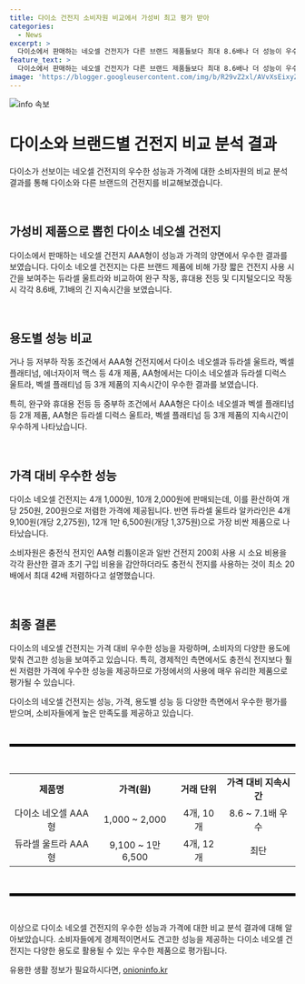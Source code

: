 ```yaml
---
title: 다이소 건전지 소비자원 비교에서 가성비 최고 평가 받아
categories:
  - News
excerpt: >
  다이소에서 판매하는 네오셀 건전지가 다른 브랜드 제품들보다 최대 8.6배나 더 성능이 우수하다는 한국소비자원의 비교 분석 결과가 발표됐습니다. 가격 대비 성능이 가장 뛰어난 제품은 네오셀 건전지 AAA형으로, 완구 작동 시 8.6배, 휴대용 전등과 디지털오디오 작동 시 7.1배의 지속시간을 보였습니다. 이에 소비자원은 사용 용도별로도 AAA형 건전지에서 다이소(네오셀)와 듀라셀(울트라), 벡셀(플래티넘), 에너자이저(맥스) 등 4개 제품의 상대적 우수성을 확인하였으며, AA형에서도 다이소(네오셀)와 듀라셀(디럭스·울트라) 등 3개 제품의 우수성을 확인했습니다. 또한 충전식 전지의 경제적 이점에 대해서도 언급되었습니다.
feature_text: >
  다이소에서 판매하는 네오셀 건전지가 다른 브랜드 제품들보다 최대 8.6배나 더 성능이 우수하다는 한국소비자원의 비교 분석 결과가 발표됐습니다. 가격 대비 성능이 가장 뛰어난 제품은 네오셀 건전지 AAA형으로, 완구 작동 시 8.6배, 휴대용 전등과 디지털오디오 작동 시 7.1배의 지속시간을 보였습니다. 이에 소비자원은 사용 용도별로도 AAA형 건전지에서 다이소(네오셀)와 듀라셀(울트라), 벡셀(플래티넘), 에너자이저(맥스) 등 4개 제품의 상대적 우수성을 확인하였으며, AA형에서도 다이소(네오셀)와 듀라셀(디럭스·울트라) 등 3개 제품의 우수성을 확인했습니다. 또한 충전식 전지의 경제적 이점에 대해서도 언급되었습니다.
image: 'https://blogger.googleusercontent.com/img/b/R29vZ2xl/AVvXsEixyZcFfHzMRdzZMjFBmAUKJYCLCGyLL1o632UiGVXcaFdKo_bkvkuCioo0uUKlGfBVcT3P84aROyZIXSBEx3Aw5nCQ3pTgDom1WDC4m8eifvWiAmWEEVb4x6G_l8C0QH225ldMjyaFvpxGEBGNO37VmDTDMHGhJPq73UglMfDca1-0aw/s1600/blogspot.png'
---
```


<p><img src="https://blogger.googleusercontent.com/img/b/R29vZ2xl/AVvXsEixyZcFfHzMRdzZMjFBmAUKJYCLCGyLL1o632UiGVXcaFdKo_bkvkuCioo0uUKlGfBVcT3P84aROyZIXSBEx3Aw5nCQ3pTgDom1WDC4m8eifvWiAmWEEVb4x6G_l8C0QH225ldMjyaFvpxGEBGNO37VmDTDMHGhJPq73UglMfDca1-0aw/s1600/blogspot.png" alt="info 속보" /></p>

<h1 data-ke-size="size24">다이소와 브랜드별 건전지 비교 분석 결과</h1>

<p>다이소가 선보이는 네오셀 건전지의 우수한 성능과 가격에 대한 소비자원의 비교 분석 결과를 통해 다이소와 다른 브랜드의 건전지를 비교해보겠습니다.</p>

<p data-ke-size="size16">&nbsp;</p>

<h2 data-ke-size="size26">가성비 제품으로 뽑힌 다이소 네오셀 건전지</h2>

<p>다이소에서 판매하는 네오셀 건전지 AAA형이 성능과 가격의 양면에서 우수한 결과를 보였습니다. 다이소 네오셀 건전지는 다른 브랜드 제품에 비해 가장 짧은 건전지 사용 시간을 보여주는 듀라셀 울트라와 비교하여 완구 작동, 휴대용 전등 및 디지털오디오 작동 시 각각 8.6배, 7.1배의 긴 지속시간을 보였습니다.</p>

<p data-ke-size="size16">&nbsp;</p>

<h2 data-ke-size="size26">용도별 성능 비교</h2>

<p>거나 등 저부하 작동 조건에서 AAA형 건전지에서 다이소 네오셀과 듀라셀 울트라, 벡셀 플래티넘, 에너자이저 맥스 등 4개 제품, AA형에서는 다이소 네오셀과 듀라셀 디럭스 울트라, 벡셀 플래티넘 등 3개 제품의 지속시간이 우수한 결과를 보였습니다.</p>

<p>특히, 완구와 휴대용 전등 등 중부하 조건에서 AAA형은 다이소 네오셀과 벡셀 플래티넘 등 2개 제품, AA형은 듀라셀 디럭스 울트라, 벡셀 플래티넘 등 3개 제품의 지속시간이 우수하게 나타났습니다.</p>

<p data-ke-size="size16">&nbsp;</p>

<h2 data-ke-size="size26">가격 대비 우수한 성능</h2>

<p>다이소 네오셀 건전지는 4개 1,000원, 10개 2,000원에 판매되는데, 이를 환산하여 개당 250원, 200원으로 저렴한 가격에 제공됩니다. 반면 듀라셀 울트라 알카라인은 4개 9,100원(개당 2,275원), 12개 1만 6,500원(개당 1,375원)으로 가장 비싼 제품으로 나타났습니다.</p>

<p>소비자원은 충전식 전지인 AA형 리튬이온과 일반 건전지 200회 사용 시 소요 비용을 각각 환산한 결과 초기 구입 비용을 감안하더라도 충전식 전지를 사용하는 것이 최소 20배에서 최대 42배 저렴하다고 설명했습니다.</p>

<p data-ke-size="size16">&nbsp;</p>

<h2 data-ke-size="size26">최종 결론</h2>

<p>다이소의 네오셀 건전지는 가격 대비 우수한 성능을 자랑하며, 소비자의 다양한 용도에 맞춰 견고한 성능을 보여주고 있습니다. 특히, 경제적인 측면에서도 충전식 전지보다 훨씬 저렴한 가격에 우수한 성능을 제공하므로 가정에서의 사용에 매우 유리한 제품으로 평가될 수 있습니다.</p>

<p>다이소의 네오셀 건전지는 성능, 가격, 용도별 성능 등 다양한 측면에서 우수한 평가를 받으며, 소비자들에게 높은 만족도를 제공하고 있습니다.</p>

<p data-ke-size="size16">&nbsp;</p>

<hr style="border: 2px solid #000;">

<p data-ke-size="size16">&nbsp;</p>

<table>
   <tbody>
      <tr>
         <td style="text-align: center; height: 17px;"><b>제품명</b></td>
         <td style="text-align: center; height: 17px;"><b>가격(원)</b></td>
         <td style="text-align: center; height: 17px;"><b>거래 단위</b></td>
         <td style="text-align: center; height: 17px;"><b>가격 대비 지속시간</b></td>
      </tr>
      <tr>
         <td style="text-align: center; height: 17px;">다이소 네오셀 AAA형</td>
         <td style="text-align: center; height: 17px;">1,000 ~ 2,000</td>
         <td style="text-align: center; height: 17px;">4개, 10개</td>
         <td style="text-align: center; height: 17px;">8.6 ~ 7.1배 우수</td>
      </tr>
      <tr>
         <td style="text-align: center; height: 17px;">듀라셀 울트라 AAA형</td>
         <td style="text-align: center; height: 17px;">9,100 ~ 1만 6,500</td>
         <td style="text-align: center; height: 17px;">4개, 12개</td>
         <td style="text-align: center; height: 17px;">최단</td>
      </tr>
   </tbody>
</table>

<p data-ke-size="size16">&nbsp;</p>

<hr style="border: 2px solid #000;">

<p data-ke-size="size16">&nbsp;</p>

<p>이상으로 다이소 네오셀 건전지의 우수한 성능과 가격에 대한 비교 분석 결과에 대해 알아보았습니다. 소비자들에게 경제적이면서도 견고한 성능을 제공하는 다이소 네오셀 건전지는 다양한 용도로 활용될 수 있는 우수한 제품으로 평가됩니다.</p>
유용한 생활 정보가 필요하시다면, <a href="https://onioninfo.kr" rel="dofollow">onioninfo.kr</a>


